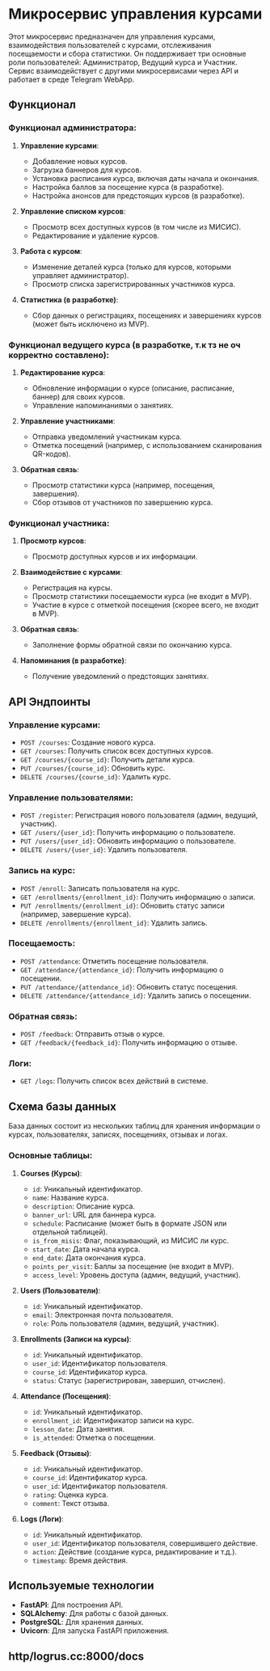 # Микросервис управления курсами

Этот микросервис предназначен для управления курсами, взаимодействия пользователей с курсами, отслеживания посещаемости и сбора статистики. Он поддерживает три основные роли пользователей: Администратор, Ведущий курса и Участник. Сервис взаимодействует с другими микросервисами через API и работает в среде Telegram WebApp.

## Функционал

### Функционал администратора:
1. **Управление курсами**:
   - Добавление новых курсов.
   - Загрузка баннеров для курсов.
   - Установка расписания курса, включая даты начала и окончания.
   - Настройка баллов за посещение курса (в разработке).
   - Настройка анонсов для предстоящих курсов (в разработке).

2. **Управление списком курсов**:
   - Просмотр всех доступных курсов (в том числе из МИСИС).
   - Редактирование и удаление курсов.

3. **Работа с курсом**:
   - Изменение деталей курса (только для курсов, которыми управляет администратор).
   - Просмотр списка зарегистрированных участников курса.

4. **Статистика (в разработке)**:
   - Сбор данных о регистрациях, посещениях и завершениях курсов (может быть исключено из MVP).

### Функционал ведущего курса (в разработке, т.к тз не оч корректно составлено):
1. **Редактирование курса**:
   - Обновление информации о курсе (описание, расписание, баннер) для своих курсов.
   - Управление напоминаниями о занятиях.

2. **Управление участниками**:
   - Отправка уведомлений участникам курса.
   - Отметка посещений (например, с использованием сканирования QR-кодов).

3. **Обратная связь**:
   - Просмотр статистики курса (например, посещения, завершения).
   - Сбор отзывов от участников по завершению курса.

### Функционал участника:
1. **Просмотр курсов**:
   - Просмотр доступных курсов и их информации.

2. **Взаимодействие с курсами**:
   - Регистрация на курсы.
   - Просмотр статистики посещаемости курса (не входит в MVP).
   - Участие в курсе с отметкой посещения (скорее всего, не входит в MVP).

3. **Обратная связь**:
   - Заполнение формы обратной связи по окончанию курса.

4. **Напоминания (в разработке)**:
   - Получение уведомлений о предстоящих занятиях.

## API Эндпоинты

### Управление курсами:
- `POST /courses`: Создание нового курса.
- `GET /courses`: Получить список всех доступных курсов.
- `GET /courses/{course_id}`: Получить детали курса.
- `PUT /courses/{course_id}`: Обновить курс.
- `DELETE /courses/{course_id}`: Удалить курс.

### Управление пользователями:
- `POST /register`: Регистрация нового пользователя (админ, ведущий, участник).
- `GET /users/{user_id}`: Получить информацию о пользователе.
- `PUT /users/{user_id}`: Обновить информацию о пользователе.
- `DELETE /users/{user_id}`: Удалить пользователя.

### Запись на курс:
- `POST /enroll`: Записать пользователя на курс.
- `GET /enrollments/{enrollment_id}`: Получить информацию о записи.
- `PUT /enrollments/{enrollment_id}`: Обновить статус записи (например, завершение курса).
- `DELETE /enrollments/{enrollment_id}`: Удалить запись.

### Посещаемость:
- `POST /attendance`: Отметить посещение пользователя.
- `GET /attendance/{attendance_id}`: Получить информацию о посещении.
- `PUT /attendance/{attendance_id}`: Обновить статус посещения.
- `DELETE /attendance/{attendance_id}`: Удалить запись о посещении.

### Обратная связь:
- `POST /feedback`: Отправить отзыв о курсе.
- `GET /feedback/{feedback_id}`: Получить информацию о отзыве.

### Логи:
- `GET /logs`: Получить список всех действий в системе.

## Схема базы данных

База данных состоит из нескольких таблиц для хранения информации о курсах, пользователях, записях, посещениях, отзывах и логах.

### Основные таблицы:
1. **Courses (Курсы)**:
   - `id`: Уникальный идентификатор.
   - `name`: Название курса.
   - `description`: Описание курса.
   - `banner_url`: URL для баннера курса.
   - `schedule`: Расписание (может быть в формате JSON или отдельной таблицей).
   - `is_from_misis`: Флаг, показывающий, из МИСИС ли курс.
   - `start_date`: Дата начала курса.
   - `end_date`: Дата окончания курса.
   - `points_per_visit`: Баллы за посещение (не входит в MVP).
   - `access_level`: Уровень доступа (админ, ведущий, участник).

2. **Users (Пользователи)**:
   - `id`: Уникальный идентификатор.
   - `email`: Электронная почта пользователя.
   - `role`: Роль пользователя (админ, ведущий, участник).

3. **Enrollments (Записи на курсы)**:
   - `id`: Уникальный идентификатор.
   - `user_id`: Идентификатор пользователя.
   - `course_id`: Идентификатор курса.
   - `status`: Статус (зарегистрирован, завершил, отчислен).

4. **Attendance (Посещения)**:
   - `id`: Уникальный идентификатор.
   - `enrollment_id`: Идентификатор записи на курс.
   - `lesson_date`: Дата занятия.
   - `is_attended`: Отметка о посещении.

5. **Feedback (Отзывы)**:
   - `id`: Уникальный идентификатор.
   - `course_id`: Идентификатор курса.
   - `user_id`: Идентификатор пользователя.
   - `rating`: Оценка курса.
   - `comment`: Текст отзыва.

6. **Logs (Логи)**:
   - `id`: Уникальный идентификатор.
   - `user_id`: Идентификатор пользователя, совершившего действие.
   - `action`: Действие (создание курса, редактирование и т.д.).
   - `timestamp`: Время действия.

## Используемые технологии

- **FastAPI**: Для построения API.
- **SQLAlchemy**: Для работы с базой данных.
- **PostgreSQL**: Для хранения данных.
- **Uvicorn**: Для запуска FastAPI приложения.

## http/logrus.cc:8000/docs
